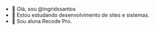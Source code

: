 - 👋 Olá, sou @ingridssantos
- 👀 Estou estudando desenvolvimento de sites e sistemas.
- 🌱 Sou aluna Recode Pro.
